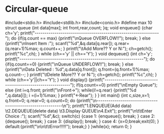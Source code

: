 # Circular-queue
#include<stdio.h>
#include<stdlib.h>
#include<conio.h>
#define max 10
struct queue
{int data[max];
int front,rear,count;
}q;
void enqueue()
{char ch='y';
printf("---------------------------------------------------------------");
do
{if(q.count == max)
{printf("\nQueue OVERFLOW!!");
break;
}
else
{printf("\nInsert Item :");
scanf("%d",&q.data[q.rear]);
q.rear=(q.rear+1)%max;
q.count++;
}
printf("\tAdd More?? Y or N:");
ch=getch();
printf("%c",ch);
} while (ch=='y' || ch=='Y');
}
void dequeue()
{int ch='y';
printf("---------------------------------------------------------------");
do
{if(q.count==0)
{printf("\nQueue UNDERFLOW!!");
break;
}
else
{printf("\nData Deleted : %d",q.data[q.front]);
q.front=(q.front+1)%max;
q.count--;
}
printf("\tDelete More?? Y or N:");
ch=getch();
printf("%c",ch);
} while (ch=='y'||ch=='Y');
}
void display()
{printf("------------------------------------------------------------");
if(q.count==0)
printf("\nEmpty Queue");
else
{int i=q.front;
printf("\nFront->");
while(i!=q.rear)
{printf("%d ",q.data[i]);
i =(i+1)%max;
}
printf("<-Rear");
}
}
int main()
{int c,size,x=1;
q.front=0; q.rear=0; q.count=0;
do
{printf("\n------------------------------------------------------------\n");
printf("1.ENQUEUE(Add data)  \t2.DEQUEUE(delete data)    \t3.Display QUEUE\n4.Exit");
printf("\n\t\tEnter Choice :");
scanf("%d",&c);
switch(c)
{case 1: {enqueue(); break; }
case 2: {dequeue(); break; }
case 3: {display(); break; }
case 4: {x=0;break;exit(0);    }
default:{printf("\n\n\t\tError!!!!!"); break;}
}
}while(x);
return 0;
}

